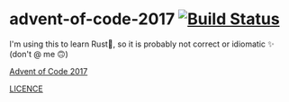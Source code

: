 # advent-of-code-2017 [![Build Status](https://travis-ci.org/willp-bl/advent-of-code-2017.svg?branch=master)](https://travis-ci.org/willp-bl/advent-of-code-2017)

I'm using this to learn Rust🦀, so it is probably not correct or idiomatic ✨ (don't @ me 🙃)

[Advent of Code 2017](http://adventofcode.com/2017/)

[LICENCE](LICENSE)
